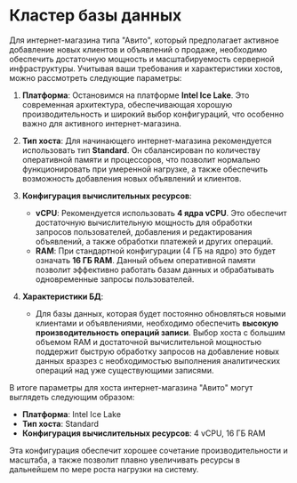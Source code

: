 # Кластер базы данных
Для интернет-магазина типа "Авито", который предполагает активное добавление новых клиентов и объявлений о продаже, необходимо обеспечить достаточную мощность и масштабируемость серверной инфраструктуры. Учитывая ваши требования и характеристики хостов, можно рассмотреть следующие параметры:

1. **Платформа**: Остановимся на платформе **Intel Ice Lake**. Это современная архитектура, обеспечивающая хорошую производительность и широкий выбор конфигураций, что особенно важно для активного интернет-магазина.

2. **Тип хоста**: Для начинающего интернет-магазина рекомендуется использовать тип **Standard**. Он сбалансирован по количеству оперативной памяти и процессоров, что позволит нормально функционировать при умеренной нагрузке, а также обеспечить возможность добавления новых объявлений и клиентов.

3. **Конфигурация вычислительных ресурсов**:
   - **vCPU**: Рекомендуется использовать **4 ядра vCPU**. Это обеспечит достаточную вычислительную мощность для обработки запросов пользователей, добавления и редактирования объявлений, а также обработки платежей и других операций.
   - **RAM**: При стандартной конфигурации (4 ГБ на ядро) это будет означать **16 ГБ RAM**. Данный объем оперативной памяти позволит эффективно работать базам данных и обрабатывать одновременные запросы пользователей.

4. **Характеристики БД**: 
   - Для базы данных, которая будет постоянно обновляться новыми клиентами и объявлениями, необходимо обеспечить **высокую производительность операций записи**. Выбор хоста с большим объемом RAM и достаточной вычислительной мощностью поддержит быструю обработку запросов на добавление новых данных вразрез с необходимостью выполнения аналитических операций над уже существующими записями.

В итоге параметры для хоста интернет-магазина "Авито" могут выглядеть следующим образом:
- **Платформа**: Intel Ice Lake
- **Тип хоста**: Standard
- **Конфигурация вычислительных ресурсов**: 4 vCPU, 16 ГБ RAM 

Эта конфигурация обеспечит хорошее сочетание производительности и масштаба, а также позволит плавно увеличивать ресурсы в дальнейшем по мере роста нагрузки на систему.

